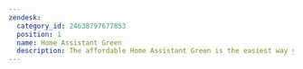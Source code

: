 ```yaml
---
zendesk:
  category_id: 24638797677853
  position: 1
  name: Home Assistant Green
  description: The affordable Home Assistant Green is the easiest way you can start using Home Assistant. It's plug-and-play and comes with Home Assistant already installed.
---
```

